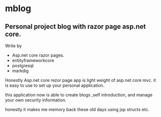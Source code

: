 # mblog

## Personal project blog with razor page asp.net core.

Write by 
- Asp.net core razor pages. 
- entityframeworkcore
- postgresql
- markdig

Honestly Asp.net core rezor page app is light weight of asp.net core mvc. it is easy to use to set up your personal application.

this application now is able to create blogs ,self introduction, and manage your own security information.

honestly it makes me memory back these old days using jsp structs etc. 





